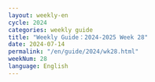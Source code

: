 ```yaml
---
layout: weekly-en
cycle: 2024
categories: weekly guide
title: "Weekly Guide：2024-2025 Week 28"
date: 2024-07-14
permalink: "/en/guide/2024/wk28.html"
weekNum: 28
language: English
---
```

